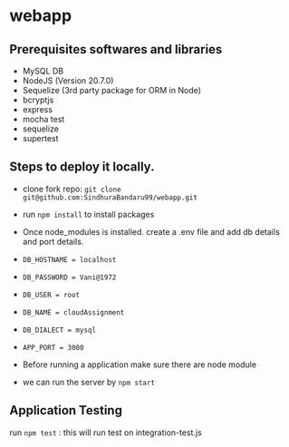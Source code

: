 # webapp

## Prerequisites softwares and libraries
- MySQL DB
- NodeJS (Version 20.7.0)
- Sequelize (3rd party package for ORM in Node)
- bcryptjs
- express
- mocha test
- sequelize
- supertest
## Steps to deploy it locally.
- clone fork repo:  `git clone git@github.com:SindhuraBandaru99/webapp.git`

- run  `npm install` to install packages

- Once  node_modules is installed. create a .env file and add db details and port details.
-   `DB_HOSTNAME = localhost`
-   `DB_PASSWORD = Vani@1972`
-   `DB_USER = root`
-   `DB_NAME = cloudAssignment`
-   `DB_DIALECT = mysql`
-   `APP_PORT = 3000`
-    Before running a application make sure there are node module
-  we can run the server by  `npm start`

## Application Testing
run `npm test` : this will run test on integration-test.js

